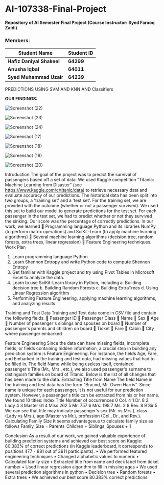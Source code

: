 # AI-107338-Final-Project
**Repository of AI Semester Final Project (Course Instructor: Syed Farooq Zaidi)**


### Members:
Student Name | Student ID
------------ | -------------
**Hafiz Daniyal Shakeel** | **64299**
**Anusha Iqbal** | **64011**
**Syed Muhammad Uzair** | **64239**

PREDICTIONS USING SVM AND KNN AND Classifiers

**OUR FINDINGS:**

![Screenshot (22)](https://user-images.githubusercontent.com/60693890/126153194-a0f30d50-1bc2-4405-9d74-134a749e444b.png)

![Screenshot (23)](https://user-images.githubusercontent.com/60693890/126153202-58dce7d9-0142-45c2-9452-45c0afe3ca59.png)

![Screenshot (24)](https://user-images.githubusercontent.com/60693890/126153203-ce5834fb-4289-4692-884c-b618b5bf1198.png)

![Screenshot (17)](https://user-images.githubusercontent.com/60693890/126153204-47d9543d-ab04-4aeb-b2fb-8d1cb559037c.png)

![Screenshot (18)](https://user-images.githubusercontent.com/60693890/126153209-0fab7a43-f6fb-44e6-b3b8-c7abbfb6b695.png)

![Screenshot (19)](https://user-images.githubusercontent.com/60693890/126153212-6436c34a-4bfb-4e18-a8c5-94d0aad4297c.png)

![Screenshot (20)](https://user-images.githubusercontent.com/60693890/126153216-0d7253da-2ce9-4845-969e-bb68b8d71bd3.png)

Introduction
The goal of the project was to predict the survival of passengers based off a set of 
data. We used Kaggle competition "Titanic: Machine Learning from Disaster" (see 
https://www.kaggle.com/c/titanic/data) to retrieve necessary data and evaluate 
accuracy of our predictions. The historical data has been split into two groups, a 
'training set' and a 'test set'. For the training set, we are provided with the outcome 
(whether or not a passenger survived). We used this set to build our model to 
generate predictions for the test set.
For each passenger in the test set, we had to predict whether or not they survived 
the sinking. Our score was the percentage of correctly predictions. 
In our work, we learned
 Programming language Python and its libraries NumPy (to perform matrix 
operations) and SciKit-Learn (to apply machine learning algorithms)
 Several machine learning algorithms (decision tree, random forests, extra 
trees, linear regression)
 Feature Engineering techniques.
Work Plan
1. Learn programming language Python
2. Learn Shennon Entropy and write Python code to compute Shennon 
Entropy
3. Get familiar with Kaggle project and try using Pivot Tables in Microsoft 
Excel to analyze the data.
4. Learn to use SciKit-Learn library in Python, including
a. Building decision tree
b. Building Random Forests
c. Building ExtraTrees
d. Using Linear Regression algorithm
5. Performing Feature Engineering, applying machine learning algorithms, and 
analyzing results

Training and Test Data
Training and Test data come in CSV file and contain the following fields:
 Passenger ID
 Passenger Class
 Name
 Sex
 Age
 Number of passenger's siblings and spouses on board
 Number of passenger's parents and children on board
 Ticket
 Fare
 Cabin
 City where passenger embarked

Feature Engineering
Since the data can have missing fields, incomplete fields, or fields containing hidden 
information, a crucial step in building any prediction system is Feature Engineering. 
For instance, the fields Age, Fare, and Embarked in the training and test data, had 
missing values that had to be filled in. The field Name while being useless itself, 
contained passenger's Title (Mr., Mrs., etc.), we also used passenger's surname to 
distinguish families on board of Titanic. Below is the list of all changes that has been 
made to the data.
Extracting Title from Name
The field Name in the training and test data has the form "Braund, Mr. Owen 
Harris". Since name is unique for each passenger, it is not useful for our prediction 
system. However, a passenger's title can be extracted from his or her name. We 
found 10 titles:
Index Title Number of occurrences
0 Col. 4
1 Dr. 8
2 Lady 4
3 Master 61
4 Miss 262
5 Mr. 757
6 Mrs. 198
7 Ms. 2
8 Rev. 8
9 Sir 5
We can see that title may indicate passenger's sex (Mr. vs Mrs.), class (Lady vs 
Mrs.), age (Master vs Mr.), profession (Col., Dr., and Rev.).
Calculating Family Size
It seems advantageous to calculate family size as follows
Family_Size = Parents_Children + Siblings_Spouses + 1

Conclusion
As a result of our work, we gained valuable experience of building prediction 
systems and achieved our best score on Kaggle: 80.383% of correct predictions (in 
Kaggle leaderboard, it corresponds to positions 477 - 881 out of 3911 participants).
• We performed featured engineering techniques 
• Changed alphabetic values to numeric
• Calculated family size
• Extracted title from name and deck label from ticket number
• Used linear regression algorithm to fill in missing ages
• We used several prediction algorithms in python
• Decision tree
• Random forests
• Extra trees
• We achieved our best score 80.383% correct predictions


